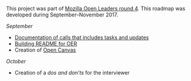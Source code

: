 This project was part of [Mozilla Open Leaders round 4](https://mozilla.github.io/leadership-training/round-4/projects/#openspeaks). This roadmap was developed during September–November 2017.

*September*

* [Documentation of calls that includes tasks and updates](https://public.etherpad-mozilla.org/p/mozilla-openspeaks)
* [Building README for OER](https://github.com/OpenSpeaks/OERs/blob/master/README.md)
* Creation of [Open Canvas](https://docs.google.com/presentation/d/1-PAH1wYTZfTvZT_71VhkZ2egRoP42TNnnqW82BM98To/edit#slide=id.p)

*October*

* Creation of a *dos and don'ts* for the interviewer
